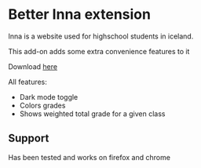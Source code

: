 # Better Inna extension
Inna is a website used for highschool students in iceland.

This add-on adds some extra convenience features to it

Download [here](https://addons.mozilla.org/en-US/firefox/addon/better-inna/)

All features:
- Dark mode toggle
- Colors grades
- Shows weighted total grade for a given class

## Support
Has been tested and works on firefox and chrome
